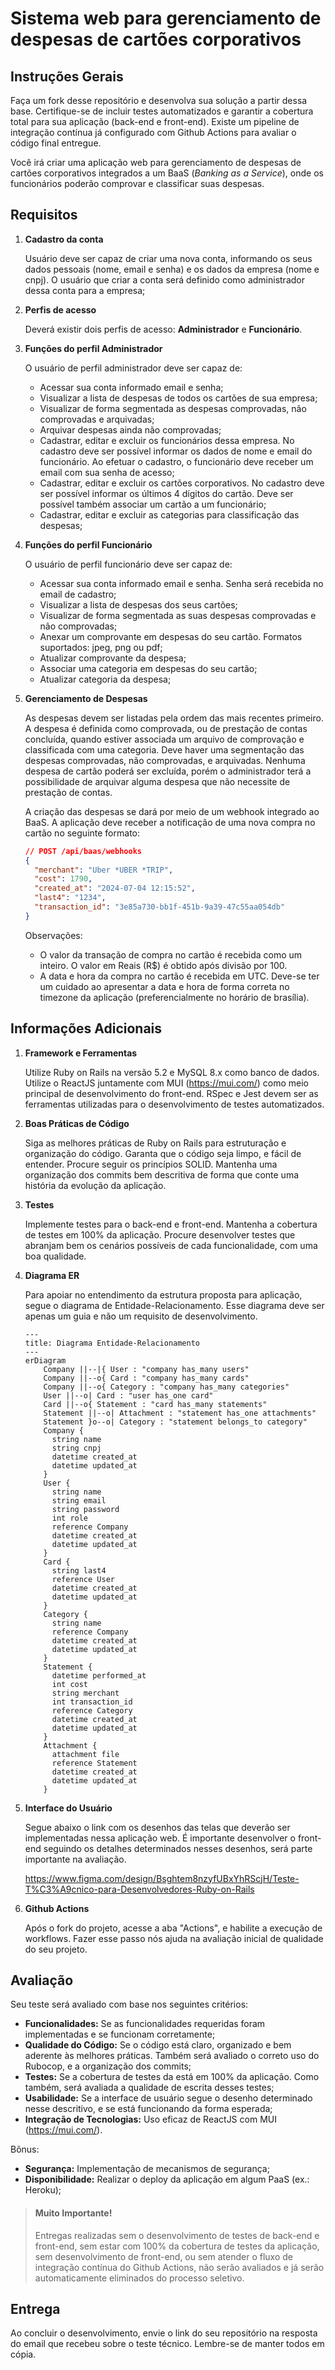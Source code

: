 # Sistema web para gerenciamento de despesas de cartões corporativos

## Instruções Gerais
Faça um fork desse repositório e desenvolva sua solução a partir dessa base.
Certifique-se de incluir testes automatizados e garantir a cobertura total para sua aplicação (back-end e front-end). Existe um pipeline de integração contínua já configurado com Github Actions para avaliar o código final entregue.

Você irá criar uma aplicação web para gerenciamento de despesas de cartões corporativos integrados a um BaaS (_Banking as a Service_), onde os funcionários poderão comprovar e classificar suas despesas.

## Requisitos
1. **Cadastro da conta**

    Usuário deve ser capaz de criar uma nova conta, informando os seus dados pessoais (nome, email e senha) e os dados da empresa (nome e cnpj). O usuário que criar a conta será definido como administrador dessa conta para a empresa;

2. **Perfis de acesso**

    Deverá existir dois perfis de acesso: **Administrador** e **Funcionário**.

3. **Funções do perfil Administrador**

    O usuário de perfil administrador deve ser capaz de:

    * Acessar sua conta informado email e senha;
    * Visualizar a lista de despesas de todos os cartões de sua empresa;
    * Visualizar de forma segmentada as despesas comprovadas, não comprovadas e arquivadas;
    * Arquivar despesas ainda não comprovadas;
    * Cadastrar, editar e excluir os funcionários dessa empresa. No cadastro deve ser possível informar os dados de nome e email do funcionário. Ao efetuar o cadastro, o funcionário deve receber um email com sua senha de acesso;
    * Cadastrar, editar e excluir os cartões corporativos. No cadastro deve ser possível informar os últimos 4 dígitos do cartão. Deve ser possível também associar um cartão a um funcionário;
    * Cadastrar, editar e excluir as categorias para classificação das despesas;

4. **Funções do perfil Funcionário**

    O usuário de perfil funcionário deve ser capaz de:

    * Acessar sua conta informado email e senha. Senha será recebida no email de cadastro;
    * Visualizar a lista de despesas dos seus cartões;
    * Visualizar de forma segmentada as suas despesas comprovadas e não comprovadas;
    * Anexar um comprovante em despesas do seu cartão. Formatos suportados: jpeg, png ou pdf;
    * Atualizar comprovante da despesa;
    * Associar uma categoria em despesas do seu cartão;
    * Atualizar categoria da despesa;

5. **Gerenciamento de Despesas**

    As despesas devem ser listadas pela ordem das mais recentes primeiro. A despesa é definida como comprovada, ou de prestação de contas concluída, quando estiver associada um arquivo de comprovação e classificada com uma categoria. Deve haver uma segmentação das despesas comprovadas, não comprovadas, e arquivadas. Nenhuma despesa de cartão poderá ser excluída, porém o administrador terá a possibilidade de arquivar alguma despesa que não necessite de prestação de contas.

    A criação das despesas se dará por meio de um webhook integrado ao BaaS. A aplicação deve receber a notificação de uma nova compra no cartão no seguinte formato:

    ```json
    // POST /api/baas/webhooks
    {
      "merchant": "Uber *UBER *TRIP",
      "cost": 1790,
      "created_at": "2024-07-04 12:15:52",
      "last4": "1234",
      "transaction_id": "3e85a730-bb1f-451b-9a39-47c55aa054db"
    }
    ```
    Observações:

    * O valor da transação de compra no cartão é recebida como um inteiro. O valor em Reais (R$) é obtido após divisão por 100.
    * A data e hora da compra no cartão é recebida em UTC. Deve-se ter um cuidado ao apresentar a data e hora de forma correta no timezone da aplicação (preferencialmente no horário de brasília).

## Informações Adicionais

1. **Framework e Ferramentas**

    Utilize Ruby on Rails na versão 5.2 e MySQL 8.x como banco de dados. Utilize o ReactJS juntamente com MUI (https://mui.com/) como meio principal de desenvolvimento do front-end. RSpec e Jest devem ser as ferramentas utilizadas para o desenvolvimento de testes automatizados.

2. **Boas Práticas de Código**

    Siga as melhores práticas de Ruby on Rails para estruturação e organização do código.
    Garanta que o código seja limpo, e fácil de entender. Procure seguir os princípios SOLID.
    Mantenha uma organização dos commits bem descritiva de forma que conte uma história da evolução da aplicação.

3. **Testes**

    Implemente testes para o back-end e front-end. Mantenha a cobertura de testes em 100% da aplicação.
    Procure desenvolver testes que abranjam bem os cenários possíveis de cada funcionalidade, com uma boa qualidade.

4. **Diagrama ER**

    Para apoiar no entendimento da estrutura proposta para aplicação, segue o diagrama de Entidade-Relacionamento. Esse diagrama deve ser apenas um guia e não um requisito de desenvolvimento.

    ```mermaid
    ---
    title: Diagrama Entidade-Relacionamento
    ---
    erDiagram
        Company ||--|{ User : "company has_many users"
        Company ||--o{ Card : "company has_many cards"
        Company ||--o{ Category : "company has_many categories"
        User ||--o| Card : "user has_one card"
        Card ||--o{ Statement : "card has_many statements"
        Statement ||--o| Attachment : "statement has_one attachments"
        Statement }o--o| Category : "statement belongs_to category"
        Company {
          string name
          string cnpj
          datetime created_at
          datetime updated_at
        }
        User {
          string name
          string email
          string password
          int role
          reference Company
          datetime created_at
          datetime updated_at
        }
        Card {
          string last4
          reference User
          datetime created_at
          datetime updated_at
        }
        Category {
          string name
          reference Company
          datetime created_at
          datetime updated_at
        }
        Statement {
          datetime performed_at
          int cost
          string merchant
          int transaction_id
          reference Category
          datetime created_at
          datetime updated_at
        }
        Attachment {
          attachment file
          reference Statement
          datetime created_at
          datetime updated_at
        }
    ```

5. **Interface do Usuário**

    Segue abaixo o link com os desenhos das telas que deverão ser implementadas nessa aplicação web. É importante desenvolver o front-end seguindo os detalhes determinados nesses desenhos, será parte importante na avaliação.

    https://www.figma.com/design/Bsghtem8nzyfUBxYhRScjH/Teste-T%C3%A9cnico-para-Desenvolvedores-Ruby-on-Rails

6. **Github Actions**

    Após o fork do projeto, acesse a aba "Actions", e habilite a execução de workflows. Fazer esse passo nós ajuda na avaliação inicial de qualidade do seu projeto.

## Avaliação

Seu teste será avaliado com base nos seguintes critérios:

* **Funcionalidades:** Se as funcionalidades requeridas foram implementadas e se funcionam corretamente;
* **Qualidade do Código:** Se o código está claro, organizado e bem aderente às melhores práticas. Também será avaliado o correto uso do Rubocop, e a organização dos commits;
* **Testes:** Se a cobertura de testes da está em 100% da aplicação. Como também, será avaliada a qualidade de escrita desses testes;
* **Usabilidade:** Se a interface de usuário segue o desenho determinado nesse descritivo, e se está funcionando da forma esperada;
* **Integração de Tecnologias:** Uso eficaz de ReactJS com MUI (https://mui.com/).

Bônus:

* **Segurança:** Implementação de mecanismos de segurança;
* **Disponibilidade:** Realizar o deploy da aplicação em algum PaaS (ex.: Heroku);

> #### Muito Importante!
> Entregas realizadas sem o desenvolvimento de testes de back-end e front-end, sem estar com 100% da cobertura de testes da aplicação, sem desenvolvimento de front-end, ou sem atender o fluxo de integração contínua do Github Actions, não serão avaliados e já serão automaticamente eliminados do processo seletivo.

## Entrega

Ao concluir o desenvolvimento, envie o link do seu repositório na resposta do email que recebeu sobre o teste técnico. Lembre-se de manter todos em cópia.
